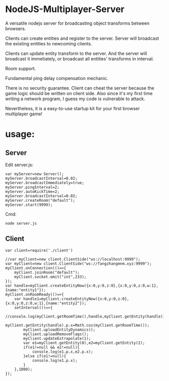 # NodeJS-Multiplayer-Server

A versatile nodejs server for broadcasting object transforms between browsers.

Clients can create entities and register to the server. Server will broadcast the existing entities to newcoming clients.

Clients can update entity transform to the server. And the server will broadcast it immetiately, or broadcast all entities' transforms in interval.

Room support.

Fundamental ping delay compensation mechanic.

There is no security guarantee. Client can cheat the server because the game logic should be written on client side. Also since it's my first time writing a network program, I guess my code is vulnerable to attack.

Nevertheless, it is a easy-to-use startup kit for your first browser multiplayer game!


# usage:
## Server
Edit server.js:
```
var myServer=new Server();
myServer.broadcastInterval=0.02;
myServer.broadcastImmediately=true;
myServer.pingInterval=2;
myServer.autoKickTime=2;
myServer.broadcastInterval=0.02;
myServer.createRoom("default");
myServer.start(9999);
```
Cmd:
```
node server.js
```
## Client
```
var client=require('./client')

//var myClient=new client.ClientSide("ws://localhost:9999");
var myClient=new client.ClientSide("ws://fangzhangmnm.xyz:9999");
myClient.onConnection(()=>{
    myClient.joinRoom("default");
    myClient.socket.emit("int",233);
});
var handle=myClient.createEntityNow({x:0,y:0,z:0},{x:0,y:0,z:0,w:1},{name:"entity1"});
myClient.onRoomReady(()=>{
    var handle1=myClient.createEntityNow({x:0,y:0,z:0},{x:0,y:0,z:0,w:1},{name:"entity2"});
    setInterval(()=>{
        //console.log(myClient.getRoomTime(),handle,myClient.getEntity(handle))
        myClient.getEntity(handle).p.x=Math.cos(myClient.getRoomTime());
        myClient.uploadEntityDynamics();
        myClient.uploadRemoveFlags();
        myClient.updateExtrapolate(1);
        var e1=myClient.getEntity(0),e2=myClient.getEntity(2);
        if(e1!=null && e2!=null){
            console.log(e1.p.x,e2.p.x);
        }else if(e1!=null){
            console.log(e1.p.x);
        }
    },1000);
});
```
